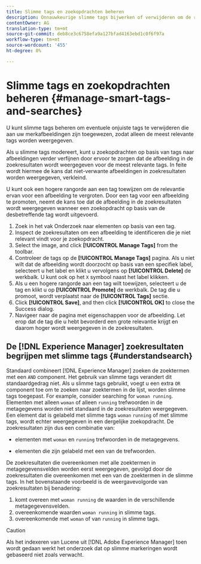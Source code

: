 ```yaml
---
title: Slimme tags en zoekopdrachten beheren
description: Onnauwkeurige slimme tags bijwerken of verwijderen om de relevantie van tags te verbeteren
contentOwner: AG
translation-type: tm+mt
source-git-commit: deb8ce3c6758efa9a127bfad4163ebd1c0f6f97a
workflow-type: tm+mt
source-wordcount: '455'
ht-degree: 0%

---
```



# Slimme tags en zoekopdrachten beheren {#manage-smart-tags-and-searches}

<!--
TBD: This article should be merged into a new, uber article for Smart Tags. Delete this article then. Cloud service article is merged.
-->

U kunt slimme tags beheren om eventuele onjuiste tags te verwijderen die aan uw merkafbeeldingen zijn toegewezen, zodat alleen de meest relevante tags worden weergegeven.

Als u slimme tags modereert, kunt u zoekopdrachten op basis van tags naar afbeeldingen verder verfijnen door ervoor te zorgen dat de afbeelding in de zoekresultaten wordt weergegeven voor de meest relevante tags. In feite wordt hiermee de kans dat niet-verwante afbeeldingen in zoekresultaten worden weergegeven, verkleind.

U kunt ook een hogere rangorde aan een tag toewijzen om de relevantie ervan voor een afbeelding te vergroten. Door een tag voor een afbeelding te promoten, neemt de kans toe dat de afbeelding in de zoekresultaten wordt weergegeven wanneer een zoekopdracht op basis van de desbetreffende tag wordt uitgevoerd.

1. Zoek in het vak Onderzoek naar elementen op basis van een tag.
1. Inspect de zoekresultaten om een afbeelding te identificeren die je niet relevant vindt voor je zoekopdracht.
1. Select the image, and click **[!UICONTROL Manage Tags]** from the toolbar.
1. Controleer de tags op de **[!UICONTROL Manage Tags]** pagina. Als u niet wilt dat de afbeelding wordt doorzocht op basis van een specifiek label, selecteert u het label en klikt u vervolgens op **[!UICONTROL Delete]** de werkbalk. U kunt ook op het `X` symbool naast het label klikken.
1. Als u een hogere rangorde aan een tag wilt toewijzen, selecteert u de tag en klikt u op **[!UICONTROL Promote]** de werkbalk. De tag die u promoot, wordt verplaatst naar de **[!UICONTROL Tags]** sectie.
1. Click **[!UICONTROL Save]**, and then click **[!UICONTROL OK]** to close the Success dialog.
1. Navigeer naar de pagina met eigenschappen voor de afbeelding. Let erop dat de tag die u hebt bevorderd een grote relevantie krijgt en daarom hoger wordt weergegeven in de zoekresultaten.

## De [!DNL Experience Manager] zoekresultaten begrijpen met slimme tags {#understandsearch}

Standaard combineert [!DNL Experience Manager] zoeken de zoektermen met een `AND` component. Het gebruik van slimme tags verandert dit standaardgedrag niet. Als u slimme tags gebruikt, voegt u een extra `OR` component toe om te zoeken naar zoektermen in de lijst, worden slimme tags toegepast. For example, consider searching for `woman running`. Elementen met alleen `woman` of alleen `running` trefwoorden in de metagegevens worden niet standaard in de zoekresultaten weergegeven. Een element dat is gelabeld met slimme tags `woman` `running` of met slimme tags, wordt echter weergegeven in een dergelijke zoekopdracht. De zoekresultaten zijn dus een combinatie van:

* elementen met `woman` en `running` trefwoorden in de metagegevens.

* elementen die zijn gelabeld met een van de trefwoorden.

De zoekresultaten die overeenkomen met alle zoektermen in metagegevensvelden worden eerst weergegeven, gevolgd door de zoekresultaten die overeenkomen met een van de zoektermen in de slimme tags. In het bovenstaande voorbeeld is de weergavevolgorde van zoekresultaten bij benadering:

1. komt overeen met `woman running` de waarden in de verschillende metagegevensvelden.
1. overeenkomende waarden `woman running` in slimme tags.
1. overeenkomende met `woman` of van `running` in slimme tags.

>[!CAUTION]
>
>Als het indexeren van Lucene uit [!DNL Adobe Experience Manager] toen wordt gedaan werkt het onderzoek dat op slimme markeringen wordt gebaseerd niet zoals verwacht.
